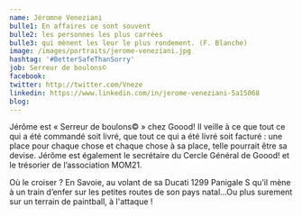 ```yaml
---
name: Jéromne Veneziani
bulle1: En affaires ce sont souvent 
bulle2: les personnes les plus carrées
bulle3: qui mènent les leur le plus rondement. (F. Blanche)
image: /images/portraits/jerome-veneziani.jpg
hashtag: '#BetterSafeThanSorry'
job: Serreur de boulons© 
facebook: 
twitter: http://twitter.com/Vneze
linkedin: https://www.linkedin.com/in/jerome-veneziani-5a15068
blog: 
---
```


Jérôme est « Serreur de boulons© » chez Goood! Il veille à ce que tout ce qui a été commandé soit livré, que tout ce qui a été livré soit facturé : une place pour chaque chose et chaque chose à sa place, telle pourrait être sa devise. Jérôme est également le secrétaire du Cercle Général de Goood! et le trésorier de l’association MOM21.

Où le croiser ? En Savoie, au volant de sa Ducati 1299 Panigale S qu’il mène à un train d’enfer sur les petites routes de son pays natal…Ou plus surement sur un terrain de paintball, à l'attaque !
